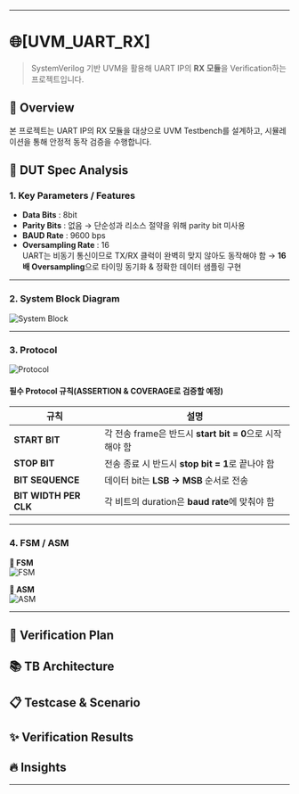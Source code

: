 -----------------------
# 🌐[UVM_UART_RX]

> SystemVerilog 기반 UVM을 활용해 UART IP의 **RX 모듈**을 Verification하는 프로젝트입니다.


## 🔎 Overview
본 프로젝트는 UART IP의 RX 모듈을 대상으로 UVM Testbench를 설계하고, 시뮬레이션을 통해 안정적 동작 검증을 수행합니다.

## 📌 DUT Spec Analysis

### **1. Key Parameters / Features**
- **Data Bits** : 8bit  
- **Parity Bits** : 없음 → 단순성과 리소스 절약을 위해 parity bit 미사용
- **BAUD Rate** : 9600 bps
- **Oversampling Rate** : 16  
  UART는 비동기 통신이므로 TX/RX 클럭이 완벽히 맞지 않아도 동작해야 함 → **16배 Oversampling**으로 타이밍 동기화 & 정확한 데이터 샘플링 구현

---

### **2. System Block Diagram**
![System Block](https://github.com/user-attachments/assets/6a21e784-cfe6-4cf7-9939-bc80397ead5a)

---

### **3. Protocol**
![Protocol](https://github.com/user-attachments/assets/c9d2f031-df47-48eb-9738-e03486856c26")


#### **필수 Protocol 규칙(ASSERTION & COVERAGE로 검증할 예정)**
| 규칙 | 설명 |
|------|------|
| **START BIT** | 각 전송 frame은 반드시 **start bit = 0**으로 시작해야 함 |
| **STOP BIT**  | 전송 종료 시 반드시 **stop bit = 1**로 끝나야 함 |
| **BIT SEQUENCE** | 데이터 bit는 **LSB → MSB** 순서로 전송 |
| **BIT WIDTH PER CLK** | 각 비트의 duration은 **baud rate**에 맞춰야 함 |

---

### **4. FSM / ASM**
**🎯 FSM**  
![FSM](https://github.com/user-attachments/assets/08fe5b3e-cd1f-4ae5-a591-d93564ed21d1)


**🎯 ASM**  
![ASM](https://github.com/user-attachments/assets/4bb34b18-3029-4c76-a67c-f4e1cb682ad6)

---



## 🔁 Verification Plan

## 📚 TB Architecture

## 📋 Testcase & Scenario

## ✨ Verification Results

## 🔥 Insights
--------------------------
